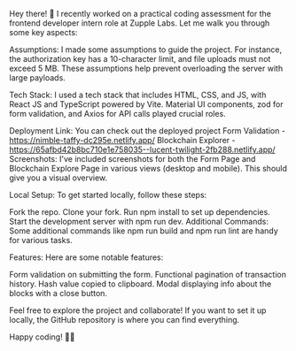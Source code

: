 Hey there! 👋 I recently worked on a practical coding assessment for the frontend developer intern role at Zupple Labs. Let me walk you through some key aspects:

Assumptions:
I made some assumptions to guide the project. For instance, the authorization key has a 10-character limit, and file uploads must not exceed 5 MB. These assumptions help prevent overloading the server with large payloads.

Tech Stack:
I used a tech stack that includes HTML, CSS, and JS, with React JS and TypeScript powered by Vite. Material UI components, zod for form validation, and Axios for API calls played crucial roles.

Deployment Link:
You can check out the deployed project 
Form Validation - https://nimble-taffy-dc295e.netlify.app/
Blockchain Explorer - https://65afbd42b8bc710e1e758035--lucent-twilight-2fb288.netlify.app/
Screenshots:
I've included screenshots for both the Form Page and Blockchain Explore Page in various views (desktop and mobile). This should give you a visual overview.

Local Setup:
To get started locally, follow these steps:

Fork the repo.
Clone your fork.
Run npm install to set up dependencies.
Start the development server with npm run dev.
Additional Commands:
Some additional commands like npm run build and npm run lint are handy for various tasks.

Features:
Here are some notable features:

Form validation on submitting the form.
Functional pagination of transaction history.
Hash value copied to clipboard.
Modal displaying info about the blocks with a close button.

Feel free to explore the project and collaborate! If you want to set it up locally, the GitHub repository is where you can find everything.

Happy coding! 🚀✨
